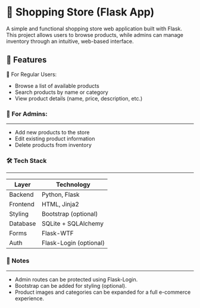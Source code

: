 # 🛒 Shopping Store (Flask App)

A simple and functional shopping store web application built with Flask. This project allows users to browse products, while admins can manage inventory through an intuitive, web-based interface.

## 🚀 Features
👤 For Regular Users:
- Browse a list of available products
- Search products by name or category
- View product details (name, price, description, etc.)

### 🔐 For Admins:
---
- Add new products to the store
- Edit existing product information
- Delete products from inventory

### 🛠 Tech Stack
---
| Layer    | Technology             |
| -------- | ---------------------- |
| Backend  | Python, Flask          |
| Frontend | HTML, Jinja2           |
| Styling  | Bootstrap (optional)   |
| Database | SQLite + SQLAlchemy    |
| Forms    | Flask-WTF              |
| Auth     | Flask-Login (optional) |


 ### 📌 Notes
 ---
- Admin routes can be protected using Flask-Login.
- Bootstrap can be added for styling (optional).
- Product images and categories can be expanded for a full e-commerce experience.
